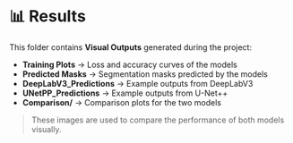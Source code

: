# 📊 Results

This folder contains **Visual Outputs** generated during the project:

- **Training Plots** → Loss and accuracy curves of the models  
- **Predicted Masks** → Segmentation masks predicted by the models  
- **DeepLabV3_Predictions** → Example outputs from DeepLabV3  
- **UNetPP_Predictions** → Example outputs from U-Net++
- **Comparison/** → Comparison plots for the two models

> These images are used to compare the performance of both models visually.  

